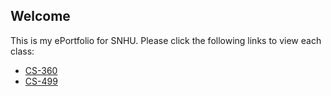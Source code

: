 ## Welcome

This is my ePortfolio for SNHU. Please click the following links to view
each class:

- [CS-360](./CS-360)
- [CS-499](./CS-499)
